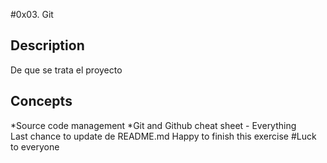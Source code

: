 #0x03. Git
## Description
De que se trata el proyecto
## Concepts
*Source code management
*Git and Github cheat sheet - Everything  
Last chance to update de README.md
Happy to finish this exercise 
#Luck to everyone
